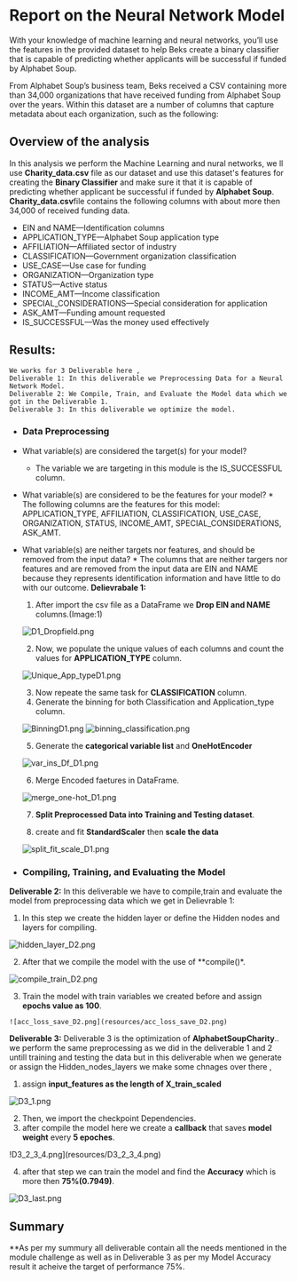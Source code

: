 # Report on the Neural Network Model

  With your knowledge of machine learning and neural networks, you’ll use the features in the provided dataset to help Beks create a binary classifier that is capable of predicting whether applicants will be successful if funded by Alphabet Soup.

From Alphabet Soup’s business team, Beks received a CSV containing more than 34,000 organizations that have received funding from Alphabet Soup over the years. Within this dataset are a number of columns that capture metadata about each organization, such as the following:


## Overview of the analysis
   In this analysis we perform the Machine Learning and nural networks, we ll use **Charity_data.csv** file as our dataset and use this dataset's features for creating the **Binary Classifier** and make sure it that it is capable of predicting whether applicant be successful if funded by **Alphabet Soup**.
   **Charity_data.csv**file contains the following columns with about more then 34,000 of received funding data.
   
   - EIN and NAME—Identification columns
   - APPLICATION_TYPE—Alphabet Soup application type
   - AFFILIATION—Affiliated sector of industry
   - CLASSIFICATION—Government organization classification
   - USE_CASE—Use case for funding
   - ORGANIZATION—Organization type
   - STATUS—Active status
   - INCOME_AMT—Income classification
   - SPECIAL_CONSIDERATIONS—Special consideration for application
   - ASK_AMT—Funding amount requested
   - IS_SUCCESSFUL—Was the money used effectively
   

## Results:

    We works for 3 Deliverable here , 
    Deliverable 1: In this deliverable we Preprocessing Data for a Neural Network Model.
    Deliverable 2: We Compile, Train, and Evaluate the Model data which we got in the Deliverable 1.
    Deliverable 3: In this deliverable we optimize the model.
    
 * ### Data Preprocessing
 * What variable(s) are considered the target(s) for your model?
     * The variable we are targeting in this module is the IS_SUCCESSFUL column.

* What variable(s) are considered to be the features for your model?
      * The following columns are the features for this model: APPLICATION_TYPE, AFFILIATION, CLASSIFICATION, USE_CASE, ORGANIZATION, STATUS, INCOME_AMT,         SPECIAL_CONSIDERATIONS, ASK_AMT.

* What variable(s) are neither targets nor features, and should be removed from the input data?
      * The columns that are neither targers nor features and are removed from the input data are EIN and NAME because they represents identification information and have little to do with our outcome.
    **Delievrabale 1:** 
    1) After import the csv file as a DataFrame we **Drop EIN and NAME** columns.(Image:1)
    
    ![D1_Dropfield.png](resources/D1_Dropfield.png)
    
    2) Now, we populate the unique values of each columns and count the values for **APPLICATION_TYPE** column.
    
    ![Unique_App_typeD1.png](resources/Unique_App_typeD1.png)
    
    3) Now repeate the same task for **CLASSIFICATION** column.
    4) Generate the binning for both Classification and Application_type column.
    
    ![BinningD1.png](resources/BinningD1.png)
    ![binning_classification.png](resources/binning_classification.png)
    
    5) Generate the **categorical variable list** and **OneHotEncoder**
    
    ![var_ins_Df_D1.png](resources/var_ins_Df_D1.png)
    
    6) Merge Encoded faetures in DataFrame.
    
    ![merge_one-hot_D1.png](resources/merge_one-hot_d1.png)
    
    7) **Split Preprocessed Data into Training and Testing dataset**.
    
    8) create and fit **StandardScaler** then **scale the data**
    
    ![split_fit_scale_D1.png](resources/split_fit_scale_D1.png)
    
 * ### Compiling, Training, and Evaluating the Model
  **Deliverable 2:**
   In this deliverable we have to compile,train and evaluate the model from preprocessing data which we get in Delievrable 1:
   1) In this step we create the hidden layer or define the Hidden nodes and layers for compiling.
   
   ![hidden_layer_D2.png](resources/hidden_layer_D2.png)
   
   2) After that we compile the model with the use of **compile()*.
   
   ![compile_train_D2.png](resources/compile_train_D2.png)
   
   3) Train the model with train variables we created before and assign **epochs value as 100**.
   
    ![acc_loss_save_D2.png](resources/acc_loss_save_D2.png)
   

**Deliverable 3:**
Deliverable 3 is the optimization of **AlphabetSoupCharity**..
we perform the same preprocessing as we did in the deliverable 1 and 2 untill training and testing the data but in this deliverable when we generate or assign the Hidden_nodes_layers we make some chnages over there ,

  1) assign **input_features as the length of X_train_scaled**
  
  ![D3_1.png](resources/D3_1.png)
  
  2) Then, we import the checkpoint Dependencies.
  3) after compile the model here we create a **callback** that saves **model weight** every **5 epoches**.
  
  !D3_2_3_4.png](resources/D3_2_3_4.png)
  
  4) after that step we can train the model and find the **Accuracy** which is more then **75%(0.7949)**.
  
  ![D3_last.png](resources/D3_last.png)

   
## Summary
**As per my summury all deliverable contain all the needs mentioned in the module challenge as well as in Deliverable 3 as per my Model Accuracy result it acheive the target of performance 75%.

